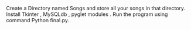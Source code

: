 Create a Directory named Songs and store all your songs in that directory. Install Tkinter , MySQLdb , pyglet modules . Run the program using command Python final.py.



